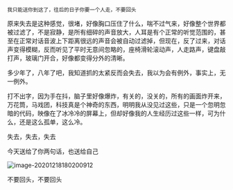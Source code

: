 ```
我只能送你到这了，往后的日子你要一个人走，不要回头
```

原来失去是这种感觉，很堵，好像胸口压住了什么，喘不过气来，好像整个世界都被过滤了，不是寂静，是所有细碎的声音放大，人耳是有个正常的听觉范围的，甚至在正常对话音波上下距离很远的声音会被自动过滤掉，但现在，反了过来，对话声变得模糊，反而听见了平时无意间忽略的，座椅滑轮滚动声，人走路声，键盘敲打声，玻璃门开合，好像都变得分外的清晰。

多少年了，八年了吧，我知道抓的太紧反而会失去，我以为会有例外，事实上，无一例外。

打不出字，因为手在抖，脑子里好像爆炸，有关的，没关的，所有的画面炸开来，万花筒，马戏团，科技真是个神奇的东西，明明我从没见过这些，只是一个忽明忽暗的代码，映像在了冰冷冷的屏幕上，但却好像我的人生经历过这些一样，可为什么，还是这么孤单，这么冷。

失去，失去，失去

今天送给了你两句话，也送给自己

![image-20201218180200912](http://qlfrysb0j.hd-bkt.clouddn.com/imgs/image-20201218180200912.png?imageslim)

不要回头，不要回头

